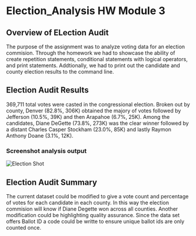 # Election_Analysis HW Module 3
## Overview of ELection Audit
The purpose of the assignment was to analyze voting data for an election commision. Through the homework we had to showcase the ability of create repetition statements, conditional statements with logical operators, and print statements. Addtionally, we had to print out the candidate and county election results to the command line.

## Election Audit Results
369,711 total votes were casted in the congressional election. Broken out by county, Denver (82.8%, 306K) obtained the majory of votes followed by Jefferson (10.5%, 39K) and then Arapahoe (6.7%, 25K). Among the candidates, Diane DeGette (73.8%, 273K) was the clear winner followed by a distant Charles Casper Stockham (23.0%, 85K) and lastly Raymon Anthony Doane (3.1%, 12K).

### Screenshot analysis output
![Election Shot](https://user-images.githubusercontent.com/105116310/170877728-8335cec8-f6cb-4629-a5a2-e0bec5643b98.png)


## Election Audit Summary
The current dataset could be modified to give a vote count and percentage of votes for each candidate in each county. In this way the election commision will know if Diane Degette won across all counties. Another modification could be highlighting quality assurance. Since the data set offers Ballot ID a code could be writte to ensure unique ballot ids are only counted once.
